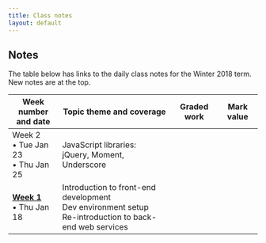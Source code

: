 ```yaml
---
title: Class notes
layout: default
---
```


## Notes

The table below has links to the daily class notes for the Winter 2018 term.  
New notes are at the top.

Week number<br>and date | Topic theme and coverage | Graded work | Mark value
--- | --- | --- | ---
Week 2<br>&bull; Tue Jan 23<br>&bull; Thu Jan 25 | JavaScript libraries:<br>jQuery, Moment, Underscore | |
**[Week 1](../notes/week01)**<br>&bull; Thu Jan 18 | Introduction to front-end development<br>Dev environment setup<br>Re-introduction to back-end web services | |

<br>
